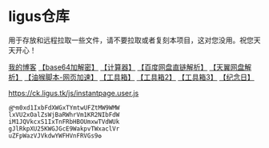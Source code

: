 # ligus仓库
用于存放和远程拉取一些文件，请不要拉取或者复刻本项目，这对您没用。祝您天天开心！

[我的博客](https://blog.ligus.workers.dev/)
[【base64加解密】](https://ck.ligus.tk/jm/)
[【计算器】](https://cal.supfree.net/)
[【百度网盘直链解析】](http://pan.naifei.cc/new/?ucbug)
[【天翼网盘解析】](https://189.ly93.cc/)
[【油猴脚本-网页加速】](https://www.baiduyun.wiki/instantpage.user.js)
[【工具箱】](https://tool.lu/)
[【工具箱2】](https://www.dute.org/)
[【工具箱3】](https://www.sojson.com/)
[【纪念日】](https://ligusx.github.io/love/)

https://ck.ligus.tk/js/instantpage.user.js

    ௹m0xd1IxbFdXWGxTYmtwUFZtMW9WMW
    lxVU2xOalZsWjBaRWhrVm1KR2NIbFdW
    iM1JQVkcxS1IxTnFRbHBOUmxwTVdWUk
    gJlRkpXU25KWGJGcE9WakpvTWxaclVr
    uZFpWazVJVkdwYWFHVnFRVGs9✪
